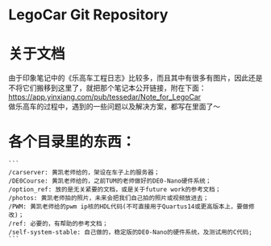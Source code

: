 LegoCar Git Repository
=======

# 关于文档
由于印象笔记中的《乐高车工程日志》比较多，而且其中有很多有图片，因此还是不将它们搬移到这里了，就把那个笔记本公开链接，附在下面：
  https://app.yinxiang.com/pub/tessedar/Note_for_LegoCar  
做乐高车的过程中，遇到的一些问题以及解决方案，都写在里面了～


# 各个目录里的东西：
    ```
    /carserver: 黄凯老师给的，架设在车子上的服务器；
    /DE0Course: 黄凯老师给的，之前TUM的老师做好的DE0-Nano硬件系统；
    /option_ref: 放的是无关紧要的文档，或是关于future work的参考文档；
    /photos: 黄凯老师拍的照片，未来会把我们自己拍的照片或视频放进去；
    /PWM: 黄凯老师给的pwm ip核的HDL代码(不可直接用于Quartus14或更高版本上，要做修改)；
    /ref: 必要的，有帮助的参考文档；
    /self-system-stable: 自己做的，稳定版的DE0-Nano的硬件系统，及测试用的C代码;
    ```


